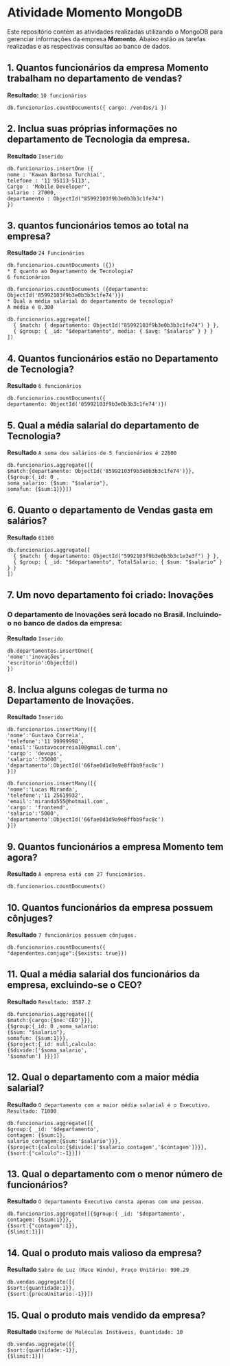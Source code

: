 # Atividade Momento MongoDB

Este repositório contém as atividades realizadas utilizando o MongoDB para gerenciar informações da empresa **Momento**. Abaixo estão as tarefas realizadas e as respectivas consultas ao banco de dados.

## 1. Quantos funcionários da empresa Momento trabalham no departamento de vendas?
**Resultado:** ```10 funcionários```

``` 
db.funcionarios.countDocuments({ cargo: /vendas/i })
```

## 2. Inclua suas próprias informações no departamento de Tecnologia da empresa.
**Resultado** ```Inserido```

```
db.funcionarios.insertOne ({
nome : 'Kawan Barbosa Turchiai',
telefone : '11 95113-5113',
Cargo : 'Mobile Developer',
salario : 27000,
departamento : ObjectId("85992103f9b3e0b3b3c1fe74")
})
```

## 3. quantos funcionários temos ao total na empresa?
**Resultado** ```24 Funcionários```

```
db.funcionarios.countDocuments ({})
* E quanto ao Departamento de Tecnologia?
6 funcionários

db.funcionarios.countDocuments ({departamento: ObjectId('85992103f9b3e0b3b3c1fe74')})
* Qual a média salarial do departamento de tecnologia?
A média é 8.300

db.funcionarios.aggregate([
  { $match: { departamento: ObjectId("85992103f9b3e0b3b3c1fe74") } },
  { $group: { _id: "$departamento", media: { $avg: "$salario" } } }
])
```
## 4. Quantos funcionários estão no Departamento de Tecnologia?</h2>
**Resultado** ```6 funcionários```

```
db.funcionarios.countDocuments({
departamento: ObjectId('85992103f9b3e0b3b3c1fe74')})
```

## 5. Qual a média salarial do departamento de Tecnologia?
**Resultado** ```A soma dos salários de 5 funcionários é 22800```

```
db.funcionarios.aggregate([{
$match:{departamento: ObjectId('85992103f9b3e0b3b3c1fe74')}},
{$group:{_id: 0 ,
soma_salario: {$sum: "$salario"},
somafun: {$sum:1}}}])
```
  
## 6. Quanto o departamento de Vendas gasta em salários?
**Resultado** ```61100```

```
db.funcionarios.aggregate([
  { $match: { departamento: ObjectId("5992103f9b3e0b3b3c1e3e3f") } },
  { $group: { _id: "$departamento", TotalSalario: { $sum: "$salario" } } }
])
```

## 7. Um novo departamento foi criado: Inovações
### O departamento de Inovações será locado no Brasil. Incluindo-o no banco de dados da empresa:
**Resultado** ```Inserido```

```
db.departamentos.insertOne({
'nome':'inovações',
'escritorio':ObjectId()
})
``````

## 8. Inclua alguns colegas de turma no Departamento de Inovações.
**Resultado** ```Inserido```
```
db.funcionarios.insertMany([{
'nome':'Gustavo Correia',
'telefone':'11 99999998',
'email':'Gustavocorreia10@gmail.com',
'cargo': 'devops',
'salario':'35000',
'departamento':ObjectId('66fae0d1d9a9e8ffbb9fac8c')
}])

db.funcionarios.insertMany([{
'nome':'Lucas Miranda',
'telefone':'11 25619932',
'email':'miranda555@hotmail.com',
'cargo': 'frontend',
'salario':'5000',
'departamento':ObjectId('66fae0d1d9a9e8ffbb9fac8c')
}])
```

## 9. Quantos funcionários a empresa Momento tem agora?</h2>
**Resultado** ```A empresa está com 27 funcionários.```

```
db.funcionarios.countDocuments()
```

## 10. Quantos funcionários da empresa possuem cônjuges?</h2>
**Resultado** ```7 funcionários possuem cônjuges.```
```
db.funcionarios.countDocuments({
"dependentes.conjuge":{$exists: true}})
```

## 11. Qual a média salarial dos funcionários da empresa, excluindo-se o CEO?
**Resultado** ```Resultado: 8587.2```
```
db.funcionarios.aggregate([{
$match:{cargo:{$ne:'CEO'}}},
{$group:{_id: 0 ,soma_salario:
{$sum: "$salario"},
somafun: {$sum:1}}},
{$project:{_id: null,calculo:
{$divide:['$soma_salario',
'$somafun'] }}}])
```


## 12. Qual o departamento com a maior média salarial?

**Resultado** ```O departamento com a maior média salarial é o Executivo. Resultado: 71000 ```
 ```
db.funcionarios.aggregate([{
$group:{ _id: '$departamento',
contagem: {$sum:1},
salario_contagem:{$sum:'$salario'}}},
{$project:{calculo:{$divide:['$salario_contagem','$contagem']}}},
{$sort:{"calculo":-1}}])
```


## 13. Qual o departamento com o menor número de funcionários?

**Resultado** ```O departamento Executivo consta apenas com uma pessoa.```

```
db.funcionarios.aggregate([{$group:{ _id: '$departamento',
contagem: {$sum:1}}},
{$sort:{"contagem":1}},
{$limit:1}])
```

## 14. Qual o produto mais valioso da empresa?
**Resultado** ```Sabre de Luz (Mace Windu), Preço Unitário: 990.29```
```
db.vendas.aggregate([{
$sort:{quantidade:1}},
{$sort:{precoUnitario:-1}}])
```


## 15. Qual o produto mais vendido da empresa?</h2>
**Resultado** ``` Uniforme de Moléculas Instáveis, Quantidade: 10 ```
```
db.vendas.aggregate([{
$sort:{quantidade:-1}},
{$limit:1}])
```

